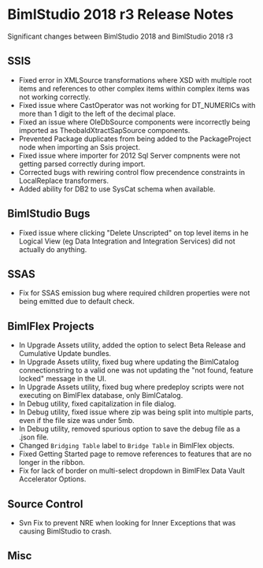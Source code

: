 # BimlStudio 2018 r3 Release Notes

Significant changes between BimlStudio 2018 and BimlStudio 2018 r3

## SSIS

* Fixed error in XMLSource transformations where XSD with multiple root items and references to other complex items within complex items was not working correctly.
* Fixed issue where CastOperator was not working for DT_NUMERICs with more than 1 digit to the left of the decimal place.
* Fixed an issue where OleDbSource components were incorrectly being imported as TheobaldXtractSapSource components.
* Prevented Package duplicates from being added to the PackageProject node when importing an Ssis project.
* Fixed issue where importer for 2012 Sql Server compnents were not getting parsed correctly during import. 
* Corrected bugs with rewiring control flow precendence constraints in LocalReplace transformers. 
* Added ability for DB2 to use SysCat schema when available.

## BimlStudio Bugs

* Fixed issue where clicking "Delete Unscripted" on top level items in he Logical View (eg Data Integration and Integration Services) did not actually do anything.


## SSAS

* Fix for SSAS emission bug where required children properties were not being emitted due to default check.


## BimlFlex Projects

* In Upgrade Assets utility, added the option to select Beta Release and Cumulative Update bundles.
* In Upgrade Assets utility, fixed bug where updating the BimlCatalog connectionstring to a valid one was not updating the "not found, feature locked" message in the UI.
* In Upgrade Assets utility, fixed bug where predeploy scripts were not executing on BimlFlex database, only BimlCatalog.
* In Debug utility, fixed capitalization in file dialog.
* In Debug utility, fixed issue where zip was being split into multiple parts, even if the file size was under 5mb. 
* In Debug utility, removed spurious option to save the debug file as a .json file. 
* Changed `Bridging Table` label to `Bridge Table` in BimlFlex objects. 
* Fixed Getting Started page to remove references to features that are no longer in the ribbon.
* Fix for lack of border on multi-select dropdown in BimlFlex Data Vault Accelerator Options.


## Source Control
* Svn Fix to prevent NRE when looking for Inner Exceptions that was causing BimlStudio to crash.


## Misc


